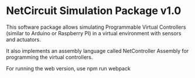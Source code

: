# NetCircuit Simulation Package v1.0

This software package allows simulating Programmable Virtual Controllers (similar to Arduino or Raspberry PI) in a virtual environment with sensors and actuators.

It also implements an assembly language called NetController Assembly for programming the virtual controllers.

For running the web version, use npm run webpack
